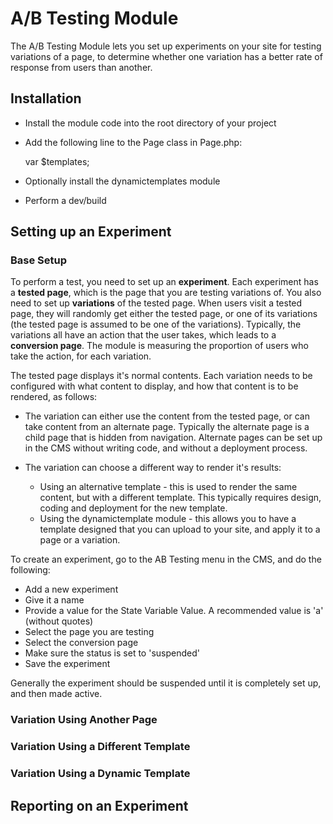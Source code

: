 # A/B Testing Module

The A/B Testing Module lets you set up experiments on your site for testing variations of a page, to determine whether
one variation has a better rate of response from users than another.

## Installation

* Install the module code into the root directory of your project

* Add the following line to the Page class in Page.php:

  var $templates;

* Optionally install the dynamictemplates module

* Perform a dev/build

## Setting up an Experiment

### Base Setup

To perform a test, you need to set up an **experiment**. Each experiment has a **tested page**, which is the page that you are testing variations of.
You also need to set up **variations** of the tested page. When users visit a tested page, they will randomly get either the tested page, or one of its
variations (the tested page is assumed to be one of the variations). Typically, the variations all have an action that the user takes, which leads to a
**conversion page**. The module is measuring the proportion of users who take the action, for each variation.

The tested page displays it's normal contents. Each variation needs to be configured with what content to display, and how that content is to be rendered, as follows:

* The variation can either use the content from the tested page, or can take content from an alternate page. Typically the alternate page is a child page that is hidden
  from navigation. Alternate pages can be set up in the CMS without writing code, and without a deployment process.
* The variation can choose a different way to render it's results:

  * Using an alternative template - this is used to render the same content, but with a different template. This typically requires
    design, coding and deployment for the new template.
  * Using the dynamictemplate module - this allows you to have a template designed that you can upload to your site, and apply it to a page
    or a variation.

To create an experiment, go to the AB Testing menu in the CMS, and do the following:

* Add a new experiment
* Give it a name
* Provide a value for the State Variable Value. A recommended value is 'a' (without quotes)
* Select the page you are testing
* Select the conversion page
* Make sure the status is set to 'suspended'
* Save the experiment

Generally the experiment should be suspended until it is completely set up, and then made active.

### Variation Using Another Page

### Variation Using a Different Template

### Variation Using a Dynamic Template


## Reporting on an Experiment